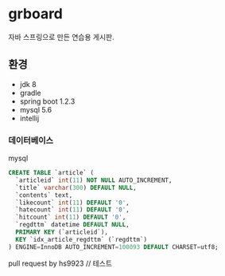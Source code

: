 # grboard
자바 스프링으로 만든 연습용 게시판.

## 환경
- jdk 8
- gradle
- spring boot 1.2.3
- mysql 5.6
- intellij

### 데이터베이스
mysql

```sql
CREATE TABLE `article` (
  `articleid` int(11) NOT NULL AUTO_INCREMENT,
  `title` varchar(300) DEFAULT NULL,
  `contents` text,
  `likecount` int(11) DEFAULT '0',
  `hatecount` int(11) DEFAULT '0',
  `hitcount` int(11) DEFAULT '0',
  `regdttm` datetime DEFAULT NULL,
  PRIMARY KEY (`articleid`),
  KEY `idx_article_regdttm` (`regdttm`)
) ENGINE=InnoDB AUTO_INCREMENT=100093 DEFAULT CHARSET=utf8;
```
pull request by hs9923 // 테스트
